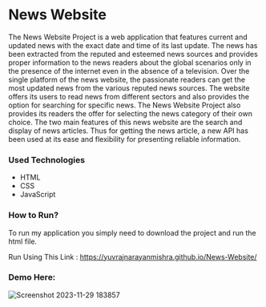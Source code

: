 <h1>News Website</h1>

<p>The News Website Project is a web application that features current and updated news with the exact date and time of its last update. The news has been extracted from the reputed and esteemed news sources and provides proper information to the news readers about the global scenarios only in the presence of the internet even in the absence of a television. Over the single platform of the news website, the passionate readers can get the most updated news from the various reputed news sources. The website offers its users to read news from different sectors and also provides the option for searching for specific news. The News Website Project also provides its readers the offer for selecting the news category of their own choice. The two main features of this news website are the search and display of news articles. Thus for getting the news article, a new API has been used at its ease and flexibility for presenting reliable information.</p>

<h3>Used Technologies</h3>
<ul>
  <li>HTML</li>
  <li>CSS</li>
  <li>JavaScript</li>
</ul>

### How to Run?

To run my application you simply need to download the project and run the html file.

Run Using This Link : https://yuvrajnarayanmishra.github.io/News-Website/

<h3> Demo Here: </h3>

![Screenshot 2023-11-29 183857](https://github.com/YuvrajNarayanMishra/News-Website/assets/99082388/84108262-021f-45e4-a69f-f1a5b6eefec6)
<br>
